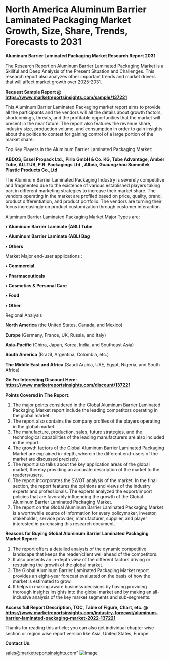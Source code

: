 # North America Aluminum Barrier Laminated Packaging Market Growth, Size, Share, Trends, Forecasts to 2031

<strong>Aluminum Barrier Laminated Packaging Market Research Report 2031</strong>

The Research Report on Aluminum Barrier Laminated Packaging Market is a Skillful and Deep Analysis of the Present Situation and Challenges. This research report also analyzes other important trends and market drivers that will affect market growth over 2025-2031.

<strong>Request Sample Report @ <a href=https://www.marketreportsinsights.com/sample/137221>https://www.marketreportsinsights.com/sample/137221</a></strong>

This Aluminum Barrier Laminated Packaging market report aims to provide all the participants and the vendors will all the details about growth factors, shortcomings, threats, and the profitable opportunities that the market will present in the near future. The report also features the revenue share, industry size, production volume, and consumption in order to gain insights about the politics to contest for gaining control of a large portion of the market share.

Top Key Players in the Aluminum Barrier Laminated Packaging Market:

<strong>ABDOS, Essel Propack Ltd., Pirlo GmbH & Co. KG, Tube Advantage, Amber Tube, ALLTUB, P.R. Packagings Ltd., Albéa, Guaungzhou Summitek Plastic Products Co.,Ltd</strong>

The Aluminum Barrier Laminated Packaging Industry is severely competitive and fragmented due to the existence of various established players taking part in different marketing strategies to increase their market share. The vendors operating in the market are profiled based on price, quality, brand, product differentiation, and product portfolio. The vendors are turning their focus increasingly on product customization through customer interaction.

Aluminum Barrier Laminated Packaging Market Major Types are:

<strong>• Aluminum Barrier Laminate (ABL) Tube

• Aluminum Barrier Laminate (ABL) Bag

• Others</strong>

Market Major end-user applications :

<strong>• Commercial

• Pharmaceuticals

• Cosmetics & Personal Care

• Food

• Other</strong>

Regional Analysis

</u><strong><b>North America</b></strong> (the United States, Canada, and Mexico)

<strong><b>Europe </b></strong>(Germany, France, UK, Russia, and Italy)

<strong><b>Asia-Pacific</b></strong> (China, Japan, Korea, India, and Southeast Asia)

<strong><b>South America</b></strong> (Brazil, Argentina, Colombia, etc.)

<strong><b>The Middle East and Africa</b></strong> (Saudi Arabia, UAE, Egypt, Nigeria, and South Africa)

<strong>Go For Interesting Discount Here: <a href=https://www.marketreportsinsights.com/discount/137221>https://www.marketreportsinsights.com/discount/137221</a></strong>

<strong>Points Covered in The Report:</strong>
<ol>
  <li>The major points considered in the Global Aluminum Barrier Laminated Packaging Market report include the leading competitors operating in the global market.</li>
  <li>The report also contains the company profiles of the players operating in the global market.</li>
  <li>The manufacture, production, sales, future strategies, and the technological capabilities of the leading manufacturers are also included in the report.</li>
  <li>The growth factors of the Global Aluminum Barrier Laminated Packaging Market are explained in-depth, wherein the different end-users of the market are discussed precisely.</li>
  <li>The report also talks about the key application areas of the global market, thereby providing an accurate description of the market to the readers/users.</li>
  <li>The report incorporates the SWOT analysis of the market. In the final section, the report features the opinions and views of the industry experts and professionals. The experts analyzed the export/import policies that are favorably influencing the growth of the Global Aluminum Barrier Laminated Packaging Market.</li>
  <li>The report on the Global Aluminum Barrier Laminated Packaging Market is a worthwhile source of information for every policymaker, investor, stakeholder, service provider, manufacturer, supplier, and player interested in purchasing this research document.</li>
</ol>
<strong>Reasons for Buying Global Aluminum Barrier Laminated Packaging Market Report:</strong>

<ol>
  <li>The report offers a detailed analysis of the dynamic competitive landscape that keeps the reader/client well ahead of the competitors.</li>
  <li>It also presents an in-depth view of the different factors driving or restraining the growth of the global market.</li>
  <li>The Global Aluminum Barrier Laminated Packaging Market report provides an eight-year forecast evaluated on the basis of how the market is estimated to grow.</li>
  <li>It helps in making aware business decisions by having providing thorough insights insights into the global market and by making an all-inclusive analysis of the key market segments and sub-segments.</li>
</ol>
<strong>Access full Report Description, TOC, Table of Figure, Chart, etc. @ <a href=https://www.marketreportsinsights.com/industry-forecast/aluminum-barrier-laminated-packaging-market-2022-137221>https://www.marketreportsinsights.com/industry-forecast/aluminum-barrier-laminated-packaging-market-2022-137221</a></strong>


Thanks for reading this article; you can also get individual chapter wise section or region wise report version like Asia, United States, Europe.

<strong>Contact Us:</strong>

sales@marketreportsinsights.com"
![image](https://github.com/user-attachments/assets/ff515df4-08eb-4bc8-9a48-d30dcf349a1b)
